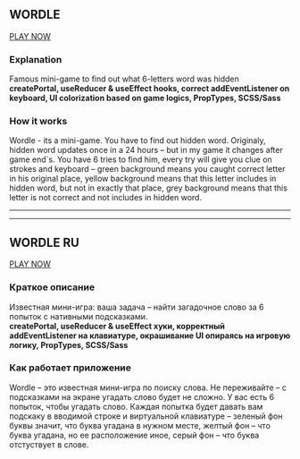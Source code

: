 ## WORDLE

[PLAY NOW](https://wordle-eg.netlify.app)

### Explanation

Famous mini-game to find out what 6-letters word was hidden <br/>
**createPortal, useReducer & useEffect hooks, correct addEventListener on keyboard, UI colorization based on game logics, PropTypes, SCSS/Sass**

### How it works

Wordle - its a mini-game. You have to find out hidden word. Originaly, hidden word updates once in a 24 hours – but in my game it changes after game end`s.
You have 6 tries to find him, every try will give you clue on strokes and keyboard – green background means you caught correct letter in his original place, yellow background means that this letter includes in hidden word, but not in exactly that place, grey background means that this letter is not correct and not includes in hidden word.

---

---

## WORDLE RU

[PLAY NOW](https://wordle-eg.netlify.app)

### Краткое описание

Известная мини-игра: ваша задача – найти загадочное слово за 6 попыток с нативными подсказками. <br/>
**createPortal, useReducer & useEffect хуки, корректный addEventListener на клавиатуре, окрашивание UI опираясь на игровую логику, PropTypes, SCSS/Sass**

### Как работает приложение

Wordle – это известная мини-игра по поиску слова. Не переживайте – с подсказками на экране угадать слово будет не сложно.
У вас есть 6 попыток, чтобы угадать слово. Каждая попытка будет давать вам подскаку в вводимой строке и виртуальной клавиатуре – зеленый фон буквы значит, что буква угадана в нужном месте, желтый фон – что буква угадана, но ее расположение иное, серый фон – что буква отстуствует в слове.
